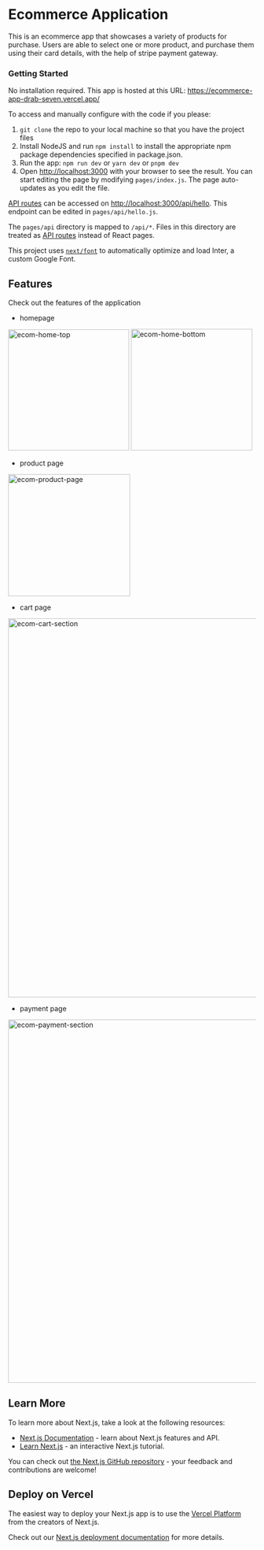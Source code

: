 # Ecommerce Application
This is an ecommerce app that showcases a variety of products for purchase. Users are able to select one or more product, and purchase them using their card details, with the help of stripe payment gateway.


### Getting Started
No installation required. This app is hosted at this URL: https://ecommerce-app-drab-seven.vercel.app/

To access and manually configure with the code if you please:
  1. ```git clone``` the repo to your local machine so that you have the project files
  2. Install NodeJS and run ```npm install``` to install the appropriate npm package dependencies specified in package.json.
  3. Run the app: ```npm run dev``` or ```yarn dev``` or ```pnpm dev```
  4. Open [http://localhost:3000](http://localhost:3000) with your browser to see the result.
You can start editing the page by modifying `pages/index.js`. The page auto-updates as you edit the file.

[API routes](https://nextjs.org/docs/api-routes/introduction) can be accessed on [http://localhost:3000/api/hello](http://localhost:3000/api/hello). This endpoint can be edited in `pages/api/hello.js`.

The `pages/api` directory is mapped to `/api/*`. Files in this directory are treated as [API routes](https://nextjs.org/docs/api-routes/introduction) instead of React pages.

This project uses [`next/font`](https://nextjs.org/docs/basic-features/font-optimization) to automatically optimize and load Inter, a custom Google Font.

## Features
Check out the features of the application

- homepage
<img width="246" alt="ecom-home-top" src="https://user-images.githubusercontent.com/100165811/230522157-f7f23fd9-3353-4130-aaf7-62913d8f6870.PNG">

<img width="247" alt="ecom-home-bottom" src="https://user-images.githubusercontent.com/100165811/230522207-a92d8662-aac6-4b0d-b721-8f6d81c44872.PNG">

- product page
<img width="248" alt="ecom-product-page" src="https://user-images.githubusercontent.com/100165811/230522390-992e6569-ef3b-4fff-8558-732ea21ca5d0.PNG">

- cart page
<img width="770" alt="ecom-cart-section" src="https://user-images.githubusercontent.com/100165811/230522461-2274e583-1306-41a0-8a54-1c009ae86ac6.PNG">

- payment page
<img width="738" alt="ecom-payment-section" src="https://user-images.githubusercontent.com/100165811/230522524-76ae486b-60ce-4b15-8350-eb433d1878b6.PNG">



## Learn More

To learn more about Next.js, take a look at the following resources:

- [Next.js Documentation](https://nextjs.org/docs) - learn about Next.js features and API.
- [Learn Next.js](https://nextjs.org/learn) - an interactive Next.js tutorial.

You can check out [the Next.js GitHub repository](https://github.com/vercel/next.js/) - your feedback and contributions are welcome!

## Deploy on Vercel

The easiest way to deploy your Next.js app is to use the [Vercel Platform](https://vercel.com/new?utm_medium=default-template&filter=next.js&utm_source=create-next-app&utm_campaign=create-next-app-readme) from the creators of Next.js.

Check out our [Next.js deployment documentation](https://nextjs.org/docs/deployment) for more details.
